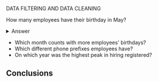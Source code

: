 DATA FILTERING AND DATA CLEANING 

How many employees have their birthday in May?

  
<details>

  <summary>Answer</summary>
  

```
2
```
Code

```ruby

SELECT
  COUNT(NEWDATE) AS NUMBER_OF_EMPLOYEES_BIRTHDAY_MAY
FROM
  (SELECT
    SUBSTRING(date(HireDate),6,2) AS NEWDATE
  FROM
    Employee
  WHERE
    NEWDATE = '05')

```
</details>

- Which month counts with more employees' birthdays?
- Which different phone prefixes employees have?
- On which year was the highest peak in hiring registered?

## Conclusions 
